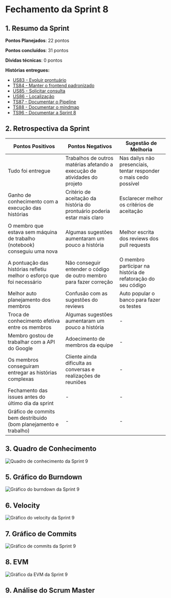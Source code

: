 # Fechamento da Sprint 8

## 1. Resumo da Sprint

__Pontos Planejados__: 22 pontos

__Pontos concluídos__: 31 pontos

__Dívidas técnicas__: 0 pontos

__Histórias entregues:__

- [US83 - Evoluir prontuário](https://github.com/fga-gpp-mds/2018.1-Dr-Down/issues/204)
- [TS84 - Manter o frontend padronizado](https://github.com/fga-gpp-mds/2018.1-Dr-Down/issues/205)
- [US85 - Solicitar consulta](https://github.com/fga-gpp-mds/2018.1-Dr-Down/issues/206)
- [US86 - Localização](https://github.com/fga-gpp-mds/2018.1-Dr-Down/issues/207)
- [TS87 - Documentar o Pipeline](https://github.com/fga-gpp-mds/2018.1-Dr-Down/issues/208)
- [TS88 - Documentar o mindmap](https://github.com/fga-gpp-mds/2018.1-Dr-Down/issues/209)
- [TS96 - Documentar a Sprint 8](https://github.com/fga-gpp-mds/2018.1-Dr-Down/issues/211)

## 2. Retrospectiva da Sprint

| Pontos Positivos | Pontos Negativos | Sugestão de Melhoria |
| ----- | ----- | ---- |
| Tudo foi entregue | Trabalhos de outros matérias afetando a execução de atividades do projeto | Nas dailys não presenciais, tentar responder o mais cedo possível |
| Ganho de conhecimento com a execução das histórias | Critério de aceitação da história do prontuário poderia estar mais claro | Esclarecer melhor os critérios de aceitação |
| O membro que estava sem máquina de trabalho (notebook) conseguiu uma nova | Algumas sugestões aumentaram um pouco a história | Melhor escrita dos reviews dos pull requests |
| A pontuação das histórias refletiu melhor o esforço que foi necessário | Não conseguir entender o código de outro membro para fazer correção | O membro participar na história de refatoração do seu código |
| Melhor auto planejamento dos membros | Confusão com as sugestões do reviews | Auto popular o banco para fazer os testes |
| Troca de conhecimento efetiva entre os membros | Algumas sugestões aumentaram um pouco a história | - |
| Membro gostou de trabalhar com a API do Google | Adoecimento de membros da equipe | - |
| Os membros conseguiram entregar as histórias complexas | Cliente ainda dificulta as conversas e realizações de reuniões | - |
| Fechamento das issues antes do último dia da sprint | - | - |
| Gráfico de commits bem destribuido (bom planejamento e trabalho) | - | - |

## 3. Quadro de Conhecimento

![Quadro de conhecimento da Sprint 9](https://uploaddeimagens.com.br/images/001/417/702/full/conhecimento_S09.png?1526348780)

## 5. Gráfico do Burndown

![Gráfico do burndown da Sprint 9](https://uploaddeimagens.com.br/images/001/417/688/original/burndown_S09.png?1526348115)

## 6. Velocity

![Gráfico do velocity da Sprint 9](https://uploaddeimagens.com.br/images/001/417/690/full/velocity_S09.png?1526348295)

## 7. Gráfico de Commits

![Gráfico de commits da Sprint 9](https://uploaddeimagens.com.br/images/001/417/691/full/commits_S09.png?1526348363)

## 8. EVM

![Gráfico da EVM da Sprint 9](https://uploaddeimagens.com.br/images/001/417/694/full/evm_S09.png?1526348542)

## 9. Análise do Scrum Master


